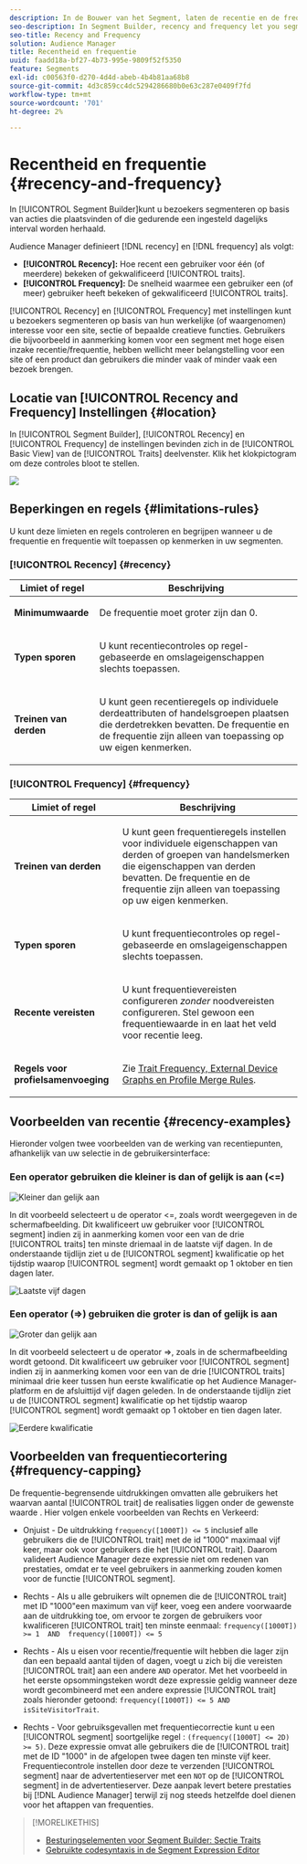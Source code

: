 ```yaml
---
description: In de Bouwer van het Segment, laten de recentie en de frequentie u bezoekers segmenteren die op acties voorkomen of zich over een bepaald dagelijks interval herhalen.
seo-description: In Segment Builder, recency and frequency let you segment visitors based on actions that occur or repeat over a set daily interval.
seo-title: Recency and Frequency
solution: Audience Manager
title: Recentheid en frequentie
uuid: faadd18a-bf27-4b73-995e-9809f52f5350
feature: Segments
exl-id: c00563f0-d270-4d4d-abeb-4b4b81aa68b8
source-git-commit: 4d3c859cc4dc5294286680b0e63c287e0409f7fd
workflow-type: tm+mt
source-wordcount: '701'
ht-degree: 2%

---
```


# Recentheid en frequentie {#recency-and-frequency}

In [!UICONTROL Segment Builder]kunt u bezoekers segmenteren op basis van acties die plaatsvinden of die gedurende een ingesteld dagelijks interval worden herhaald.

Audience Manager definieert [!DNL recency] en [!DNL frequency] als volgt:

* **[!UICONTROL Recency]:** Hoe recent een gebruiker voor één (of meerdere) bekeken of gekwalificeerd [!UICONTROL traits].
* **[!UICONTROL Frequency]:** De snelheid waarmee een gebruiker een (of meer) gebruiker heeft bekeken of gekwalificeerd [!UICONTROL traits].

[!UICONTROL Recency] en [!UICONTROL Frequency] met instellingen kunt u bezoekers segmenteren op basis van hun werkelijke (of waargenomen) interesse voor een site, sectie of bepaalde creatieve functies. Gebruikers die bijvoorbeeld in aanmerking komen voor een segment met hoge eisen inzake recentie/frequentie, hebben wellicht meer belangstelling voor een site of een product dan gebruikers die minder vaak of minder vaak een bezoek brengen.

## Locatie van [!UICONTROL Recency and Frequency] Instellingen {#location}

In [!UICONTROL Segment Builder], [!UICONTROL Recency] en [!UICONTROL Frequency] de instellingen bevinden zich in de [!UICONTROL Basic View] van de [!UICONTROL Traits] deelvenster. Klik het klokpictogram om deze controles bloot te stellen.

![](assets/recency_frequency.png)

## Beperkingen en regels {#limitations-rules}

U kunt deze limieten en regels controleren en begrijpen wanneer u de frequentie en frequentie wilt toepassen op kenmerken in uw segmenten.

### [!UICONTROL Recency] {#recency}

<table id="table_026064124C694D75B7A960457D50170B"> 
 <thead> 
  <tr> 
   <th colname="col1" class="entry"> Limiet of regel </th> 
   <th colname="col2" class="entry"> Beschrijving </th> 
  </tr> 
 </thead>
 <tbody> 
  <tr> 
   <td colname="col1"> <p> <b>Minimumwaarde</b> </p> </td> 
   <td colname="col2"> <p>De frequentie moet groter zijn dan 0. </p> </td> 
  </tr>
  <tr> 
   <td colname="col1"> <p> <b>Typen sporen</b> </p> </td> 
   <td colname="col2"> <p>U kunt recentiecontroles op regel-gebaseerde en omslageigenschappen slechts toepassen. </p> </td> 
  </tr> 
  <tr> 
   <td colname="col1"> <p> <b>Treinen van derden</b> </p> </td> 
   <td colname="col2"> <p>U kunt geen recentieregels op individuele derdeattributen of handelsgroepen plaatsen die derdetrekken bevatten. De frequentie en de frequentie zijn alleen van toepassing op uw eigen kenmerken. </p> </td> 
  </tr> 
 </tbody> 
</table>

### [!UICONTROL Frequency] {#frequency}

<table id="table_EBD621D26C8B4D03933E8C0753C892A7"> 
 <thead> 
  <tr> 
   <th colname="col1" class="entry"> Limiet of regel </th> 
   <th colname="col2" class="entry"> Beschrijving </th> 
  </tr> 
 </thead>
 <tbody> 
  <tr> 
   <td colname="col1"> <p> <b>Treinen van derden</b> </p> </td> 
   <td colname="col2"> <p>U kunt geen frequentieregels instellen voor individuele eigenschappen van derden of groepen van handelsmerken die eigenschappen van derden bevatten. De frequentie en de frequentie zijn alleen van toepassing op uw eigen kenmerken. </p> </td> 
  </tr> 
  <tr> 
   <td colname="col1"> <p> <b>Typen sporen</b> </p> </td> 
   <td colname="col2"> <p>U kunt frequentiecontroles op regel-gebaseerde en omslageigenschappen slechts toepassen. </p> </td> 
  </tr> 
  <tr> 
   <td colname="col1"> <p> <b>Recente vereisten</b> </p> </td> 
   <td colname="col2"> <p>U kunt frequentievereisten configureren <i>zonder</i> noodvereisten configureren. Stel gewoon een frequentiewaarde in en laat het veld voor recentie leeg. </p> </td> 
  </tr> 
  <tr> 
   <td colname="col1"> <p><b>Regels voor profielsamenvoeging</b> </p> </td> 
   <td colname="col2"> <p>Zie <a href="../../faq/faq-profile-merge.md#trait-freq-device-rules"> Trait Frequency, External Device Graphs en Profile Merge Rules</a>. </p> </td> 
  </tr> 
 </tbody> 
</table>

## Voorbeelden van recentie {#recency-examples}

Hieronder volgen twee voorbeelden van de werking van recentiepunten, afhankelijk van uw selectie in de gebruikersinterface:

### Een operator gebruiken die kleiner is dan of gelijk is aan (&lt;=)

![Kleiner dan gelijk aan](assets/less-than-equal-to.png)

In dit voorbeeld selecteert u de operator &lt;=, zoals wordt weergegeven in de schermafbeelding. Dit kwalificeert uw gebruiker voor [!UICONTROL segment] indien zij in aanmerking komen voor een van de drie [!UICONTROL traits] ten minste driemaal in de laatste vijf dagen. In de onderstaande tijdlijn ziet u de [!UICONTROL segment] kwalificatie op het tijdstip waarop [!UICONTROL segment] wordt gemaakt op 1 oktober en tien dagen later.

![Laatste vijf dagen](assets/last-5-days.png)

### Een operator (=>) gebruiken die groter is dan of gelijk is aan

![Groter dan gelijk aan](assets/greater-than-equal-to.png)

In dit voorbeeld selecteert u de operator =>, zoals in de schermafbeelding wordt getoond. Dit kwalificeert uw gebruiker voor [!UICONTROL segment] indien zij in aanmerking komen voor een van de drie [!UICONTROL traits] minimaal drie keer tussen hun eerste kwalificatie op het Audience Manager-platform en de afsluittijd vijf dagen geleden. In de onderstaande tijdlijn ziet u de [!UICONTROL segment] kwalificatie op het tijdstip waarop [!UICONTROL segment] wordt gemaakt op 1 oktober en tien dagen later.

![Eerdere kwalificatie](assets/earlier-qualification.png)


## Voorbeelden van frequentiecortering {#frequency-capping}

De frequentie-begrensende uitdrukkingen omvatten alle gebruikers het waarvan aantal [!UICONTROL trait] de realisaties liggen onder de gewenste waarde . Hier volgen enkele voorbeelden van Rechts en Verkeerd:

* Onjuist - De uitdrukking `frequency([1000T]) <= 5` inclusief alle gebruikers die de [!UICONTROL trait] met de id &quot;1000&quot; maximaal vijf keer, maar ook voor gebruikers die het [!UICONTROL trait]. Daarom valideert Audience Manager deze expressie niet om redenen van prestaties, omdat er te veel gebruikers in aanmerking zouden komen voor de functie [!UICONTROL segment].

* Rechts - Als u alle gebruikers wilt opnemen die de [!UICONTROL trait] met ID &quot;1000&quot;een maximum van vijf keer, voeg een andere voorwaarde aan de uitdrukking toe, om ervoor te zorgen de gebruikers voor kwalificeren [!UICONTROL trait] ten minste eenmaal:  `frequency([1000T]) >= 1  AND  frequency([1000T]) <= 5`

* Rechts - Als u eisen voor recentie/frequentie wilt hebben die lager zijn dan een bepaald aantal tijden of dagen, voegt u zich bij die vereisten [!UICONTROL trait] aan een andere `AND` operator. Met het voorbeeld in het eerste opsommingsteken wordt deze expressie geldig wanneer deze wordt gecombineerd met een andere expressie [!UICONTROL trait] zoals hieronder getoond: `frequency([1000T]) <= 5 AND isSiteVisitorTrait`.

* Rechts - Voor gebruiksgevallen met frequentiecorrectie kunt u een [!UICONTROL segment] soortgelijke regel : `(frequency([1000T] <= 2D) >= 5)`. Deze expressie omvat alle gebruikers die de [!UICONTROL trait] met de ID &quot;1000&quot; in de afgelopen twee dagen ten minste vijf keer. Frequentiecontrole instellen door deze te verzenden [!UICONTROL segment] naar de advertentieserver met een `NOT` op de [!UICONTROL segment] in de advertentieserver. Deze aanpak levert betere prestaties bij [!DNL Audience Manager] terwijl zij nog steeds hetzelfde doel dienen voor het aftappen van frequenties.

>[!MORELIKETHIS]
>
>* [Besturingselementen voor Segment Builder: Sectie Traits](../../features/segments/segment-builder.md#segment-builder-controls-traits)
>* [Gebruikte codesyntaxis in de Segment Expression Editor](../../features/segments/segment-code-syntax.md)


